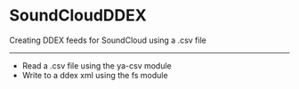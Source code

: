 SoundCloudDDEX
==============

Creating DDEX feeds for SoundCloud using a .csv file

<hr>
<ul>
  <li> Read a .csv file using the ya-csv module</li>
  <li> Write to a ddex xml using the fs module</li>
</ul>
